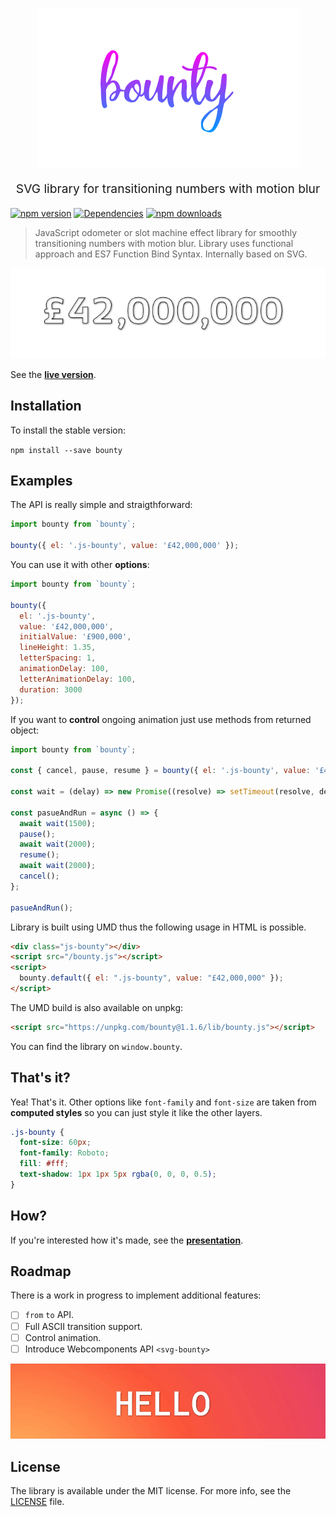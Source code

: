 <p align="center">
  <img src ="docs/bounty.PNG"/>
</p>
<p align="center" style="font-size: 1.2rem;">SVG library for transitioning numbers with motion blur</p>

[![npm version](https://badge.fury.io/js/bounty.svg)](https://www.npmjs.com/package/bounty)
[![Dependencies](https://david-dm.org/coderitual/bounty.svg)](https://david-dm.org/coderitual/bounty)
[![npm downloads](https://img.shields.io/npm/dt/bounty.svg?maxAge=2592000)](https://www.npmjs.com/package/bounty)

> JavaScript odometer or slot machine effect library for smoothly transitioning numbers with motion blur. Library uses functional approach and ES7 Function Bind Syntax. Internally based on SVG.

<p align="center"><img src ="docs/logo.gif"/></p>

See the **[live version](https://coderitual.github.io/bounty/examples/)**.

## Installation

To install the stable version:

`npm install --save bounty`

## Examples

The API is really simple and straigthforward:

```js
import bounty from `bounty`;

bounty({ el: '.js-bounty', value: '£42,000,000' });
```

You can use it with other **options**:

```js
import bounty from `bounty`;

bounty({
  el: '.js-bounty',
  value: '£42,000,000',
  initialValue: '£900,000',
  lineHeight: 1.35,
  letterSpacing: 1,
  animationDelay: 100,
  letterAnimationDelay: 100,
  duration: 3000
});
```

If you want to **control** ongoing animation just use methods from returned object:

```js
import bounty from `bounty`;

const { cancel, pause, resume } = bounty({ el: '.js-bounty', value: '£42,000,000' });

const wait = (delay) => new Promise((resolve) => setTimeout(resolve, delay));

const pasueAndRun = async () => {
  await wait(1500);
  pause();
  await wait(2000);
  resume();
  await wait(2000);
  cancel();
};

pasueAndRun();
```

Library is built using UMD thus the following usage in HTML is possible.

```html
<div class="js-bounty"></div>
<script src="/bounty.js"></script>
<script>
  bounty.default({ el: ".js-bounty", value: "£42,000,000" });
</script>
```

The UMD build is also available on unpkg:

```html
<script src="https://unpkg.com/bounty@1.1.6/lib/bounty.js"></script>
```

You can find the library on `window.bounty`.

## That's it?

Yea! That's it. Other options like `font-family` and `font-size` are taken from **computed styles** so you can just style it like the other layers.

```css
.js-bounty {
  font-size: 60px;
  font-family: Roboto;
  fill: #fff;
  text-shadow: 1px 1px 5px rgba(0, 0, 0, 0.5);
}
```

## How?

If you're interested how it's made, see the **[presentation](http://slides.com/coderitual/odoo-js)**.

## Roadmap

There is a work in progress to implement additional features:

- [ ] `from` `to` API.
- [ ] Full ASCII transition support.
- [ ] Control animation.
- [ ] Introduce Webcomponents API `<svg-bounty>`

<p align="center"><img src ="docs/example2.gif"/></p>

## License

The library is available under the MIT license. For more info, see the [LICENSE](LICENSE) file.
